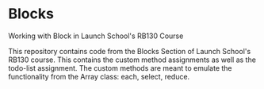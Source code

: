 # Blocks
Working with Block in Launch School's RB130 Course

This repository contains code from the Blocks Section of Launch School's RB130 course. This contains the custom 
method assignments as well as the todo-list assignment.
The custom methods are meant to emulate the functionality from the Array class: each, select, reduce.
